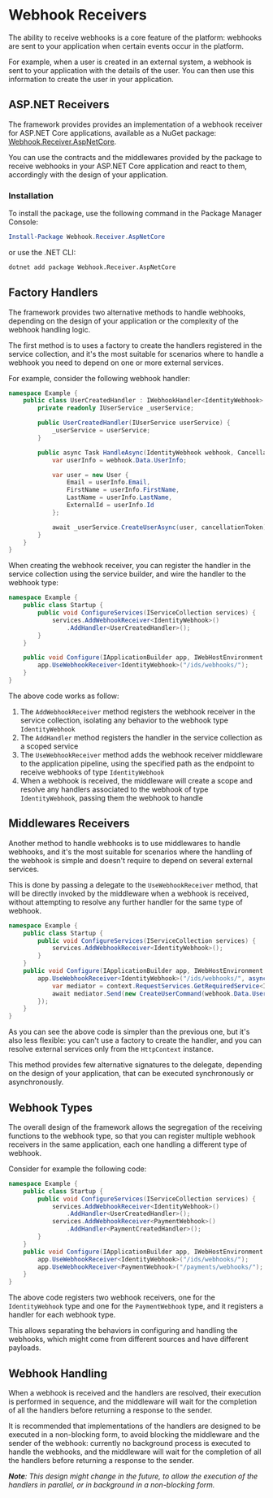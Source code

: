 # Webhook Receivers

The ability to receive webhooks is a core feature of the platform: webhooks are sent to your application when certain events occur in the platform. 

For example, when a user is created in an external system, a webhook is sent to your application with the details of the user. You can then use this information to create the user in your application.

## ASP.NET Receivers

The framework provides provides an implementation of a webhook receiver for ASP.NET Core applications, available as a NuGet package: [Webhook.Receiver.AspNetCore](https://www.nuget.org/packages/Webhook.Receiver.AspNetCore/).

You can use the contracts and the middlewares provided by the package to receive webhooks in your ASP.NET Core application and react to them, accordingly with the design of your application.

### Installation

To install the package, use the following command in the Package Manager Console:

```powershell
Install-Package Webhook.Receiver.AspNetCore
```

or use the .NET CLI:

```bash
dotnet add package Webhook.Receiver.AspNetCore
```

## Factory Handlers

The framework provides two alternative methods to handle webhooks, depending on the design of your application or the complexity of the webhook handling logic.

The first method is to uses a factory to create the handlers registered in the service collection, and it's the most suitable for scenarios where to handle a webhook you need to depend on one or more external services.

For example, consider the following webhook handler:

```csharp
namespace Example {
	public class UserCreatedHandler : IWebhookHandler<IdentityWebhook> {
		private readonly IUserService _userService;

		public UserCreatedHandler(IUserService userService) {
			_userService = userService;
		}

		public async Task HandleAsync(IdentityWebhook webhook, CancellationToken cancellationToken) {
			var userInfo = webhook.Data.UserInfo;

			var user = new User {
				Email = userInfo.Email,
				FirstName = userInfo.FirstName,
				LastName = userInfo.LastName,
				ExternalId = userInfo.Id
			};

			await _userService.CreateUserAsync(user, cancellationToken);
		}
	}
}
```

When creating the webhook receiver, you can register the handler in the service collection using the service builder, and wire the handler to the webhook type:

```csharp
namespace Example {
	public class Startup {
		public void ConfigureServices(IServiceCollection services) {
			services.AddWebhookReceiver<IdentityWebhook>()
				.AddHandler<UserCreatedHandler>();
		}
	}

	public void Configure(IApplicationBuilder app, IWebHostEnvironment env) {
		app.UseWebhookReceiver<IdentityWebhook>("/ids/webhooks/");
	}
}
```

The above code works as follow:

1. The `AddWebhookReceiver` method registers the webhook receiver in the service collection, isolating any behavior to the webhook type `IdentityWebhook`
2. The `AddHandler` method registers the handler in the service collection as a scoped service
3. The `UseWebhookReceiver` method adds the webhook receiver middleware to the application pipeline, using the specified path as the endpoint to receive webhooks of type `IdentityWebhook`
4. When a webhook is received, the middleware will create a scope and resolve any handlers associated to the webhook of type `IdentityWebhook`, passing them the webhook to handle

## Middlewares Receivers

Another method to handle webhooks is to use middlewares to handle webhooks, and it's the most suitable for scenarios where the handling of the webhook is simple and doesn't require to depend on several external services.

This is done by passing a delegate to the `UseWebhookReceiver` method, that will be directly invoked by the middleware when a webhook is received, without attempting to resolve any further handler for the same type of webhook.

```csharp
namespace Example {
	public class Startup {
		public void ConfigureServices(IServiceCollection services) {
			services.AddWebhookReceiver<IdentityWebhook>();
		}
	}
	public void Configure(IApplicationBuilder app, IWebHostEnvironment env) {
		app.UseWebhookReceiver<IdentityWebhook>("/ids/webhooks/", async (context, webhook, cancellationToken) => {
			var mediator = context.RequestServices.GetRequiredService<IMediator>();
			await mediator.Send(new CreateUserCommand(webhook.Data.UserInfo), cancellationToken);
		});
	}
}
```

As you can see the above code is simpler than the previous one, but it's also less flexible: you can't use a factory to create the handler, and you can resolve external services only from the `HttpContext` instance.

This method provides few alternative signatures to the delegate, depending on the design of your application, that can be executed synchronously or asynchronously.

## Webhook Types

The overall design of the framework allows the segregation of the receiving functions to the webhook type, so that you can register multiple webhook receivers in the same application, each one handling a different type of webhook.

Consider for example the following code:

```csharp
namespace Example {
	public class Startup {
		public void ConfigureServices(IServiceCollection services) {
			services.AddWebhookReceiver<IdentityWebhook>()
				.AddHandler<UserCreatedHandler>();
			services.AddWebhookReceiver<PaymentWebhook>()
				.AddHandler<PaymentCreatedHandler>();
		}
	}
	public void Configure(IApplicationBuilder app, IWebHostEnvironment env) {
		app.UseWebhookReceiver<IdentityWebhook>("/ids/webhooks/");
		app.UseWebhookReceiver<PaymentWebhook>("/payments/webhooks/");
	}
}
```

The above code registers two webhook receivers, one for the `IdentityWebhook` type and one for the `PaymentWebhook` type, and it registers a handler for each webhook type.

This allows separating the behaviors in configuring and handling the webhooks, which might come from different sources and have different payloads.

## Webhook Handling

When a webhook is received and the handlers are resolved, their execution is performed in sequence, and the middleware will wait for the completion of all the handlers before returning a response to the sender.

It is recommended that implementations of the handlers are designed to be executed in a non-blocking form, to avoid blocking the middleware and the sender of the webhook: currently no background process is executed to handle the webhooks, and the middleware will wait for the completion of all the handlers before returning a response to the sender.

_**Note**: This design might change in the future, to allow the execution of the handlers in parallel, or in background in a non-blocking form._